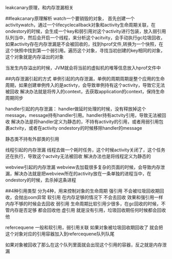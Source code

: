 leakcanary原理，和内存泄漏相关

##leakcanary原理解析
watch一个要销毁的对象，
首先创建一个activitywatch，通过一个lifecyclecallback对象和activity生命周期关联，在ondestory的时候，会生成一个key和弱引用对这个activity进行包装，放入弱引用队列当中，然后会开启一个线程，来分析这个acitvity，会手动执行gc垃圾回收，如果activity存在内存泄漏是不会被回收的，找到hprof文件,转换为一个快照，在这个快照中找到第一个弱引用。遍历这个对象，寻找当初创建的key相同的对象，这个对象就是内存溢出的对象

当发生内存溢出的时候，JVM就会将当前的虚拟机的堆等信息放入hprof文件中

##内存泄漏引起的方式
单例引起的内存泄漏，单例的周期周期是整个应用的生命周期，如果创建单例传入的是activty，会导致单例持有这个activity，导致它无法被回收
解决办法就是将传入的context，去获取application的context，保持生命周期同步

handler引起的内存泄漏： handler做延时处理的时候，没有释放掉这个message，message持有handler引用。handler持有actvity引用，导致无法被回收
解决办法是将handler定义为静态的，不持有activity的引用，或者用弱引用包裹actvity，或者在activity 
ondestory的时候移除handler的message

静态类不持有外部类的引用

线程引起的内存泄漏
线程去做一个耗时任务，这个时候activity关闭了，这个任务还在执行，导致这个actvity无法被回收
解决办法也是将线程定义为静态的

webview引起的内存泄漏
webview去加载很多复杂的页面的时候，会导致内存泄漏，解决办法就是把webview所在的activity放在一条单独的进程当中，在ondestory的时候，去杀掉这条进程

##4种引用类型
分为4种，用来控制对象的生命周期
强引用 不会被垃圾回收期回收，会抛出oom异常
软引用 在内存足够的情况下 不会去回收 效果和强引用一样 内存不够的时候会去回收
弱引用 生命周期比软引用少很多，在gc回收的时候，不管内存是否足够 都会回收他
虚引用 就是没有引用，垃圾回收期任何时候都会回收他

refercequene 一般和软引用，弱引用关联
如果对象被垃圾回收期回收了 就会把这个对象对应的引用容器加入到refercequene队列队尾

如果对象被回收了那么在这个队列里面就会出现这个引用的容器，反之就是内存泄漏